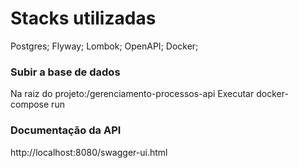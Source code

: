 # Stacks utilizadas
Postgres;
Flyway;
Lombok;
OpenAPI;
Docker;

### Subir a base de dados
Na raiz do projeto:/gerenciamento-processos-api
Executar docker-compose run
### Documentação da API
http://localhost:8080/swagger-ui.html
